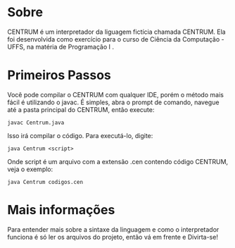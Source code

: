 **Sobre**
=======

CENTRUM é um interpretador da liguagem fictícia chamada CENTRUM. Ela foi desenvolvida como
exercício para o curso de Ciência da Computação - UFFS, na matéria de Programação I .

**Primeiros Passos**
=======

Você pode compilar o CENTRUM com qualquer IDE, porém o método mais fácil é utilizando o javac.
É simples, abra o prompt de comando, navegue até a pasta principal do CENTRUM, então execute:
```
javac Centrum.java
```
Isso irá compilar o código. Para executá-lo, digite:
```
java Centrum <script>
```

Onde script é um arquivo com a extensão .cen contendo código CENTRUM, veja o exemplo:

```
java Centrum codigos.cen
```
**Mais informações**
=======

Para entender mais sobre a sintaxe da linguagem e como o interpretador funciona é só ler 
os arquivos do projeto, então vá em frente e Divirta-se!

